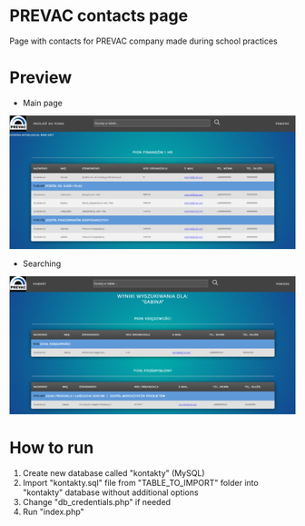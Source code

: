 # PREVAC contacts page
Page with contacts for PREVAC company made during school practices

# Preview

- Main page


![main_page](https://github.com/Kamelleon/ContactsPage/blob/master/preview_screens/prevac1.png)

- Searching

![search_page](https://github.com/Kamelleon/ContactsPage/blob/master/preview_screens/prevac2.png)

# How to run
1. Create new database called "kontakty" (MySQL)
2. Import "kontakty.sql" file from "TABLE_TO_IMPORT" folder into "kontakty" database without additional options
3. Change "db_credentials.php" if needed
4. Run "index.php"

